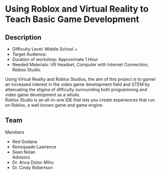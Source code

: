 # Using Roblox and Virtual Reality to Teach Basic Game Development
## Description
- Difficulty Level: Middle School + <br>
- Target Audience: <br>
- Duration of workshop: Approximate 1 Hour <br>
- Needed Materials: VR Headset, Computer with Internet Connection, Roblox Studio. <br>
<p>Using Virtual Reality and Roblox Studios, the aim of this project is to garner an increased interest in the video game development field and STEM by attenuating the stigma of difficulty surrounding both programming and video game development as a whole. <br> 
Roblox Studio is an all-in-one IDE that lets you create experiences that run on Roblox, a well known game and game engine.</p>

## Team
Members <br>
- Red Godana <br>
- Ronoquade Lawrence <br>
- Sean Nolan <br>
Advisors <br>
- Dr. Anca Doloc Mihu <br>
- Dr. Cindy Robertson <br>
